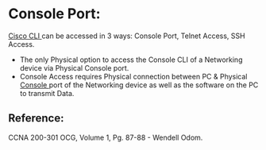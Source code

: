 # Console Port:

[Cisco CLI ](https://app.gitbook.com/@mudassirs46/s/network-fundamentals/~/drafts/-MRZ8l67L5MHnaQIEh9W/cisco-cli)can be accessed in 3 ways: Console Port, Telnet Access, SSH Access.

* The only Physical option to access the Console CLI of a Networking device via Physical Console port.
* Console Access requires Physical connection between PC & Physical [Console ](https://app.gitbook.com/@mudassirs46/s/network-fundamentals/~/drafts/-MRZ8l67L5MHnaQIEh9W/console-cabling)port of the Networking device as well as the software on the PC to transmit Data.

## Reference:

CCNA 200-301 OCG, Volume 1, Pg. 87-88 - Wendell Odom.

